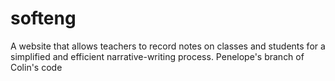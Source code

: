 # softeng
A website that allows teachers to record notes on classes and students for a simplified and efficient narrative-writing process.
Penelope's branch of Colin's code
